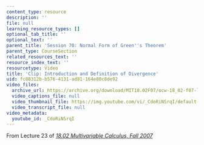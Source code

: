 ```yaml
---
content_type: resource
description: ''
file: null
learning_resource_types: []
optional_tab_title: ''
optional_text: ''
parent_title: 'Session 70: Normal Form of Green''s Theorem'
parent_type: CourseSection
related_resources_text: ''
resource_index_text: ''
resourcetype: Video
title: 'Clip: Introduction and Definition of Divergence'
uid: fc88312b-b576-4131-ad81-164e80c8de92
video_files:
  archive_url: https://archive.org/download/MIT18.02F07/ocw-18_02-f07-lec23_300k.mp4
  video_captions_file: null
  video_thumbnail_file: https://img.youtube.com/vi/_CdoRiNSrqI/default.jpg
  video_transcript_file: null
video_metadata:
  youtube_id: _CdoRiNSrqI
---
```


From Lecture 23 of [_18.02 Multivariable Calculus, Fall 2007_](/courses/18-02-multivariable-calculus-fall-2007/pages/video-lectures)